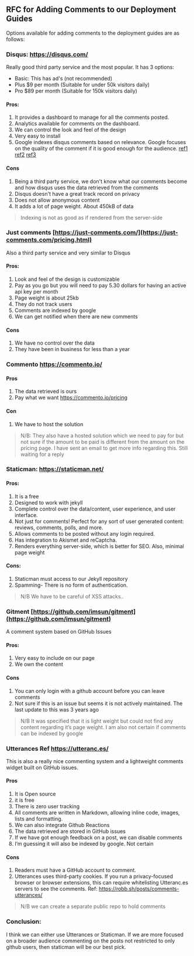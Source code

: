 


## RFC for Adding Comments to our Deployment Guides



 Options available for adding comments to the deployment guides are as follows:
### Disqus: <https://disqus.com/>

Really good third party service and the most popular. It has 3 options:
- Basic: This has ad's (not recommended)
- Plus $9 per month (Suitable for under 50k visitors daily)
- Pro $89 per month (Suitable for 150k visitors daily)

#### Pros:
1. It provides a dashboard to manage for all the comments posted.
2. Analytics available for comments on the dashboard.
3. We can control the look and feel of the design
4. Very easy to install
5. Google indexes disqus comments based on relevance. Google focuses on the quality of the comment if it is good enough for the audience. [ref1](https://code-interactive.com/ad-in/2018/10/does-google-index-disqus-comments/) [ref2](https://www.quora.com/Is-Disqus-actually-SEO-friendly) [ref3](https://www.quora.com/Does-Disqus-help-SEO-for-a-website)

#### Cons
1. Being a third party service, we don't know what our comments become and how disqus uses the data retrieved from the comments
2. Disqus doesn't have a great track record on privacy
3. Does not allow anonymous content
4. It adds a lot of page weight. About 450kB of data

> Indexing is not as good as if rendered from the server-side

### Just comments [https://just-comments.com/](https://just-comments.com/pricing.html)
Also a third party service and very similar to Disqus
#### Pros:
1. Look and feel of the design is customizable
2. Pay as you go but you will need to pay 5.30 dollars for having an active api key per month
3. Page weight is about 25kb
4. They do not track users
5. Comments are indexed by google
6. We can get notified when there are new comments

#### Cons
1. We have no control over the data
2. They have been in business for less than a year

### Commento <https://commento.io/>
#### Pros
1. The data retrieved is ours
2. Pay what we want <https://commento.io/pricing>

#### Con
1. We have to host the solution

> N/B: They also have a hosted solution which we need to pay for but not sure if the amount to be paid is different from the amount on the pricing page. I have sent an email to get more info regarding this. Still waiting for a reply

 ### Staticman: <https://staticman.net/>
#### Pros:
1. It is a free
2. Designed to work with jekyll
3. Complete control over the data/content, user experience, and user interface.
4. Not just for comments! Perfect for any sort of user generated content: reviews, comments, polls, and more.
5. Allows comments to be posted without any login required.
6. Has integration to Akismet and reCaptcha.
7. Renders everything server-side, which is better for SEO. Also, minimal page weight

#### Cons:
1. Staticman must access to our Jekyll repository
2. Spamming- There is no form of authentication.

> N/B We have to be careful of XSS attacks..

### Gitment [https://github.com/imsun/gitment](https://github.com/imsun/gitment)
A comment system based on GitHub Issues
#### Pros:
1. Very easy to include on our page
2. We own the content
#### Cons
1. You can only login with a github account before you can leave comments
2. Not sure if this is an issue but seems it is not actively maintained. The last update to this was 3 years ago
> N/B It was specified that it is light weight but could not find any content regarding it’s page weight. I am also not certain if comments can be indexed by google

### Utterances Ref https://utteranc.es/
This is also a really nice commenting system and a lightweight comments widget built on GitHub issues.
#### Pros
1. It is Open source
2. it is free
3. There is zero user tracking
4. All comments are written in Markdown, allowing inline code, images, lists and formatting.
5. We can also integrate Github Reactions
6. The data retrieved are stored in GitHub issues
7. If we have got enough feedback on a post, we can disable comments
8. I’m guessing it will also be indexed by google. Not certain

#### Cons

1. Readers must have a GitHub account to comment.
2. Utterances uses third-party cookies. If you run a privacy-focused browser or browser extensions, this can require whitelisting Utteranc.es servers to see the comments.
Ref: https://robb.sh/posts/comments-utterances/
> N/B we can create a separate public repo to hold comments

### Conclusion:

I think we can either use Utterances or Staticman. If we are more focused on a broader audience commenting on the posts not restricted to only github users, then staticman will be our best pick.
